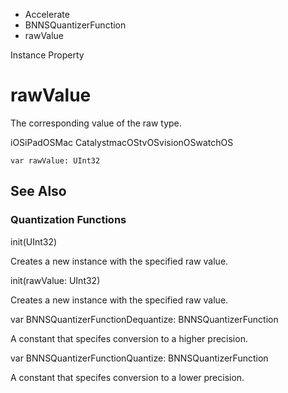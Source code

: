 

- Accelerate
- BNNSQuantizerFunction
-  rawValue 

Instance Property

# rawValue

The corresponding value of the raw type.

iOSiPadOSMac CatalystmacOStvOSvisionOSwatchOS

``` source
var rawValue: UInt32
```

## See Also

### Quantization Functions

init(UInt32)

Creates a new instance with the specified raw value.

init(rawValue: UInt32)

Creates a new instance with the specified raw value.

var BNNSQuantizerFunctionDequantize: BNNSQuantizerFunction

A constant that specifes conversion to a higher precision.

var BNNSQuantizerFunctionQuantize: BNNSQuantizerFunction

A constant that specifes conversion to a lower precision.

